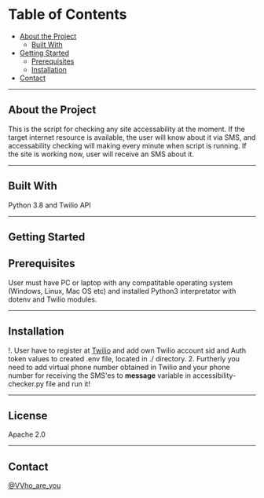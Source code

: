 # Table of Contents
* [About the Project](#about-the-project)
    + [Built With](#built-with)
* [Getting Started](#getting-started)
    + [Prerequisites](#prerequisites)
    + [Installation](#installation)
* [Contact](#contact)    

*********

## About the Project
This is the script for checking any site accessability at the moment. If the target internet resource is available, the user will know about it via SMS, and accessability checking will making every minute when script is running. If the site is working now, user will receive an SMS about it.
*********

## Built With
Python 3.8 and Twilio API
*********

## Getting Started

## Prerequisites
User must have PC or laptop with any compatitable operating system (Windows, Linux, Mac OS etc) and installed Python3 interpretator with dotenv and Twilio modules.
*********

## Installation
!. User have to register at [Twilio](https://www.twilio.com) and add own Twilio account sid and Auth token values to created .env file, located in ./ directory.
2. Furtherly you need to add virtual phone number obtained in Twilio and your phone number for receiving the SMS'es to __message__ variable in accessibility-checker.py  file and run it!
*********

## License
Apache 2.0
*********

## Contact
[@VVho_are_you](t.me/VVho_are_you)
